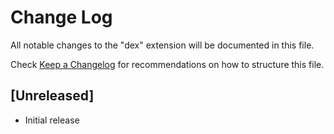# Change Log

All notable changes to the "dex" extension will be documented in this file.

Check [Keep a Changelog](http://keepachangelog.com/) for recommendations on how to structure this file.

## [Unreleased]

- Initial release
